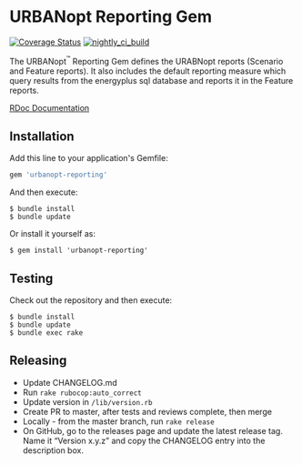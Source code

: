 # URBANopt Reporting Gem

[![Coverage Status](https://coveralls.io/repos/github/urbanopt/urbanopt-reporting-gem/badge.svg?branch=develop)](https://coveralls.io/github/urbanopt/urbanopt-reporting-gem?branch=develop)
[![nightly_ci_build](https://github.com/urbanopt/urbanopt-reporting-gem/actions/workflows/nightly_ci_build.yml/badge.svg)](https://github.com/urbanopt/urbanopt-reporting-gem/actions/workflows/nightly_ci_build.yml)

The URBANopt<sup>&trade;</sup> Reporting Gem defines the URABNopt reports (Scenario and Feature reports). It also includes the default reporting measure which query results from the energyplus sql database and reports it in the Feature reports.


[RDoc Documentation](https://urbanopt.github.io/urbanopt-reporting-gem/)

## Installation

Add this line to your application's Gemfile:

```ruby
gem 'urbanopt-reporting'
```

And then execute:

    $ bundle install
    $ bundle update

Or install it yourself as:

    $ gem install 'urbanopt-reporting'

## Testing

Check out the repository and then execute:

    $ bundle install
    $ bundle update
    $ bundle exec rake

## Releasing

* Update CHANGELOG.md
* Run `rake rubocop:auto_correct`
* Update version in `/lib/version.rb`
* Create PR to master, after tests and reviews complete, then merge
* Locally - from the master branch, run `rake release`
* On GitHub, go to the releases page and update the latest release tag. Name it “Version x.y.z” and copy the CHANGELOG entry into the description box.
